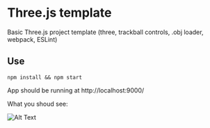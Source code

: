 # Three.js template
Basic Three.js project template (three, trackball controls, .obj loader, webpack, ESLint) 

## Use
```
npm install && npm start
```

App should be running at http://localhost:9000/

What you shoud see:

![Alt Text](https://media.giphy.com/media/g0spO0Y1IQdusDv6gg/giphy.gif)
